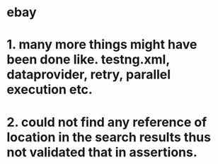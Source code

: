 # ebay
# 1. many more things might have been done like. testng.xml, dataprovider, retry, parallel execution etc. 
# 2. could not find any reference of location in the search results thus not validated that in assertions.
